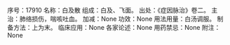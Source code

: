 序号：17910
名称：白及散
组成：白及、飞面。
出处：《症因脉治》卷二。
主治：肺络损伤，喘咳吐血。
加减：None
功效：None
用法用量：白汤调服。
制备方法：上为末。
临床应用：None
各家论述：None
用药禁忌：None
附注：None
